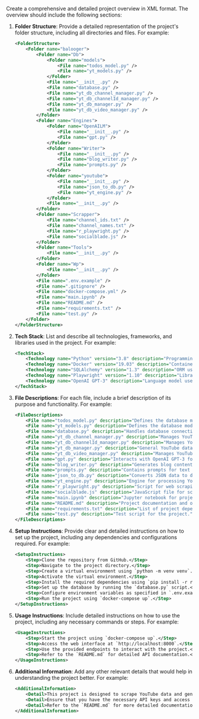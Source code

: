 Create a comprehensive and detailed project overview in XML format. The overview should include the following sections:

1. **Folder Structure**: Provide a detailed representation of the project's folder structure, including all directories and files. For example:
   ```xml
   <FolderStructure>
       <Folder name="balooger">
           <Folder name="Db">
               <Folder name="models">
                   <File name="todos_model.py" />
                   <File name="yt_models.py" />
               </Folder>
               <File name="__init__.py" />
               <File name="database.py" />
               <File name="yt_db_channel_manager.py" />
               <File name="yt_db_channelId_manager.py" />
               <File name="yt_db_manager.py" />
               <File name="yt_db_video_manager.py" />
           </Folder>
           <Folder name="Engines">
               <Folder name="OpenAILM">
                   <File name="__init__.py" />
                   <File name="gpt.py" />
               </Folder>
               <Folder name="Writer">
                   <File name="__init__.py" />
                   <File name="blog_writer.py" />
                   <File name="prompts.py" />
               </Folder>
               <Folder name="youtube">
                   <File name="__init__.py" />
                   <File name="json_to_db.py" />
                   <File name="yt_engine.py" />
               </Folder>
               <File name="__init__.py" />
           </Folder>
           <Folder name="Scrapper">
               <File name="channel_ids.txt" />
               <File name="channel_names.txt" />
               <File name="r_playwright.py" />
               <File name="socialblade.js" />
           </Folder>
           <Folder name="Tools">
               <File name="__init__.py" />
           </Folder>
           <Folder name="Wp">
               <File name="__init__.py" />
           </Folder>
           <File name=".env.example" />
           <File name=".gitignore" />
           <File name="docker-compose.yml" />
           <File name="main.ipynb" />
           <File name="README.md" />
           <File name="requirements.txt" />
           <File name="test.py" />
       </Folder>
   </FolderStructure>
   ```

2. **Tech Stack**: List and describe all technologies, frameworks, and libraries used in the project. For example:
   ```xml
   <TechStack>
       <Technology name="Python" version="3.8" description="Programming language used for the project." />
       <Technology name="Docker" version="19.03" description="Containerization platform used for deployment." />
       <Technology name="SQLAlchemy" version="1.3" description="ORM used for database interactions." />
       <Technology name="Playwright" version="1.10" description="Library used for web scraping." />
       <Technology name="OpenAI GPT-3" description="Language model used for generating text." />
   </TechStack>
   ```

3. **File Descriptions**: For each file, include a brief description of its purpose and functionality. For example:
   ```xml
   <FileDescriptions>
       <File name="todos_model.py" description="Defines the database model for todos." />
       <File name="yt_models.py" description="Defines the database model for YouTube data." />
       <File name="database.py" description="Handles database connections and sessions." />
       <File name="yt_db_channel_manager.py" description="Manages YouTube channel data in the database." />
       <File name="yt_db_channelId_manager.py" description="Manages YouTube channel IDs in the database." />
       <File name="yt_db_manager.py" description="General YouTube database manager." />
       <File name="yt_db_video_manager.py" description="Manages YouTube video data in the database." />
       <File name="gpt.py" description="Interacts with OpenAI GPT-3 for text generation." />
       <File name="blog_writer.py" description="Generates blog content using predefined prompts." />
       <File name="prompts.py" description="Contains prompts for text generation." />
       <File name="json_to_db.py" description="Converts JSON data to database entries." />
       <File name="yt_engine.py" description="Engine for processing YouTube data." />
       <File name="r_playwright.py" description="Script for web scraping using Playwright." />
       <File name="socialblade.js" description="JavaScript file for scraping SocialBlade data." />
       <File name="main.ipynb" description="Jupyter notebook for project exploration and testing." />
       <File name="README.md" description="Project documentation and overview." />
       <File name="requirements.txt" description="List of project dependencies." />
       <File name="test.py" description="Test script for the project." />
   </FileDescriptions>
   ```

4. **Setup Instructions**: Provide clear and detailed instructions on how to set up the project, including any dependencies and configurations required. For example:
   ```xml
   <SetupInstructions>
       <Step>Clone the repository from GitHub.</Step>
       <Step>Navigate to the project directory.</Step>
       <Step>Create a virtual environment using `python -m venv venv`.</Step>
       <Step>Activate the virtual environment.</Step>
       <Step>Install the required dependencies using `pip install -r requirements.txt`.</Step>
       <Step>Set up the database by running the `database.py` script.</Step>
       <Step>Configure environment variables as specified in `.env.example`.</Step>
       <Step>Run the project using `docker-compose up`.</Step>
   </SetupInstructions>
   ```

5. **Usage Instructions**: Include detailed instructions on how to use the project, including any necessary commands or steps. For example:
   ```xml
   <UsageInstructions>
       <Step>Start the project using `docker-compose up`.</Step>
       <Step>Access the web interface at `http://localhost:8000`.</Step>
       <Step>Use the provided endpoints to interact with the project.</Step>
       <Step>Refer to the `README.md` for detailed API documentation.</Step>
   </UsageInstructions>
   ```

6. **Additional Information**: Add any other relevant details that would help in understanding the project better. For example:
   ```xml
   <AdditionalInformation>
       <Detail>This project is designed to scrape YouTube data and generate blog content using OpenAI GPT-3.</Detail>
       <Detail>Ensure that you have the necessary API keys and access tokens configured in the environment variables.</Detail>
       <Detail>Refer to the `README.md` for more detailed documentation and troubleshooting tips.</Detail>
   </AdditionalInformation>
   ```